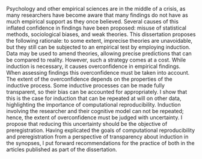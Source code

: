 Psychology and other empirical sciences are in the middle of a crisis, as many researchers have become aware that many findings do not have as much empirical support as they once believed.
Several causes of this inflated confidence in findings have been proposed: misuse of statistical methods, sociological biases, and weak theories.
This dissertation proposes the following rationale: to some extent, imprecise theories are unavoidable, but they still can be subjected to an empirical test by employing induction.
Data may be used to amend theories, allowing precise predictions that can be compared to reality.
However, such a strategy comes at a cost.
While induction is necessary, it causes overconfidence in empirical findings.
When assessing findings this overconfidence must be taken into account.
The extent of the overconfidence depends on the properties of the inductive process.
Some inductive processes can be made fully transparent, so their bias can be accounted for appropriately.
I show that this is the case for induction that can be repeated at will on other data, highlighting the importance of computational reproducibility.
Induction involving the researcher and their cognitive model can not be repeated; hence, the extent of overconfidence must be judged with uncertainty.
I propose that reducing this uncertainty should be the objective of preregistration.
Having explicated the goals of computational reproducibility and preregistration from a perspective of transparency about induction in the synopses, I put forward recommendations for the practice of both in the articles published as part of the dissertation.
